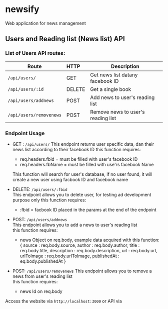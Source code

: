 # newsify
Web application for news management


## Users and Reading list (News list) API
### List of Users API routes:
| Route                   | HTTP    | Description                         |
| ----------------------- |:------- | ----------------------------------- |
| `/api/users/`      | GET     | Get news list datany facebook ID    |
| `/api/users/:id`        | DELETE  | Get a single book                   |
| `/api/users/addnews`    | POST    | Add news to user's reading list     |
| `/api/users/removenews` | POST    | Remove news to user's reading list  |

### Endpoint Usage
- GET : `/api/users/` 
This endpoint returns user specific data, dan their news list according to their facebook ID
this function requires:  
  - req.headers.fbid = must be filled with user's facebook ID
  - req.headers.fbName = must be filled with use'rs facebook Name  

  This function will search for user's database, if no user found, it will create a new user using facbook ID and facebook name

- DELETE: `/api/users/:fbid`  
This endpoint allows you to delete user, for testing ad development purpose only
this function requires:  
  - :fbid = facbook ID placed in the params at the end of the endpoint 

- POST: `/api/users/addnews`  
This endpoint allows you to add a news to user's reading list  
this function requires:
  - news Object on req.body, example data acquired with this function:  
{
      source      : req.body.source,
      author      : req.body.author,
      title       : req.body.title,
      description : req.body.description,
      url         : req.body.url,
      urlToImage  : req.body.urlToImage,
      publishedAt : eq.body.publishedAt
    }

- POST: `/api/users/removenews` 
This endpoint allows you to remove a news from user's reading list  
this function requires:
  - news Id on req.body







Access the website via `http://localhost:3000` or API via 